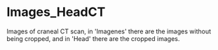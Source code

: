 # Images_HeadCT
Images of craneal CT scan, in 'Imagenes' there are the images without being cropped, and in 'Head' there are the cropped images.
